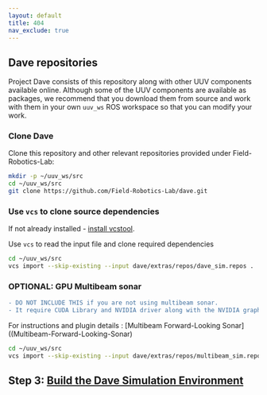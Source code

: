 ```yaml
---
layout: default
title: 404
nav_exclude: true
---
```


## Dave repositories

Project Dave consists of this repository along with other UUV components available online.  Although some of the UUV components are available as packages, we recommend that you download them from source and work with them in your own `uuv_ws` ROS workspace so that you can modify your work.

### Clone Dave

Clone this repository and other relevant repositories provided under Field-Robotics-Lab:
  ```bash
  mkdir -p ~/uuv_ws/src
  cd ~/uuv_ws/src
  git clone https://github.com/Field-Robotics-Lab/dave.git
  ```

### Use `vcs` to clone source dependencies

If not already installed - [install vcstool](http://wiki.ros.org/vcstool).

Use `vcs` to read the input file and clone required dependencies

```bash
cd ~/uuv_ws/src
vcs import --skip-existing --input dave/extras/repos/dave_sim.repos .
```

### OPTIONAL: GPU Multibeam sonar
```diff
- DO NOT INCLUDE THIS if you are not using multibeam sonar.
- It require CUDA Library and NVIDIA driver along with the NVIDIA graphics card that supports CUDA feature.
```
For instructions and plugin details : [Multibeam Forward-Looking Sonar]((Multibeam-Forward-Looking-Sonar)
```bash
cd ~/uuv_ws/src
vcs import --skip-existing --input dave/extras/repos/multibeam_sim.repos .
```

## Step 3: [Build the Dave Simulation Environment](contents/installation/Build-Dave-Environment)